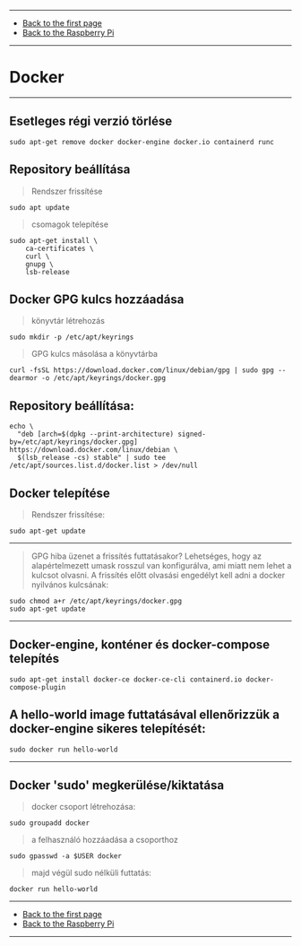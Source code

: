 
---

- [Back to the first page](../../../README.md)
- [Back to the Raspberry Pi](../raspberry-pi.md)

---

# Docker

---

## Esetleges régi verzió törlése

```shell
sudo apt-get remove docker docker-engine docker.io containerd runc
```

## Repository beállítása


> Rendszer frissítése

```shell
sudo apt update
```

> csomagok telepítése

```shell
sudo apt-get install \
    ca-certificates \
    curl \
    gnupg \
    lsb-release
```

## Docker GPG kulcs hozzáadása

> könyvtár létrehozás

```shell
sudo mkdir -p /etc/apt/keyrings
```

> GPG kulcs másolása a könyvtárba

```shell
curl -fsSL https://download.docker.com/linux/debian/gpg | sudo gpg --dearmor -o /etc/apt/keyrings/docker.gpg
```

## Repository beállítása:

```shell
echo \
  "deb [arch=$(dpkg --print-architecture) signed-by=/etc/apt/keyrings/docker.gpg] https://download.docker.com/linux/debian \
  $(lsb_release -cs) stable" | sudo tee /etc/apt/sources.list.d/docker.list > /dev/null
```  

## Docker telepítése

> Rendszer frissítése:

```shell
sudo apt-get update
```

---

> GPG hiba üzenet a frissítés futtatásakor?
> Lehetséges, hogy az alapértelmezett umask rosszul van konfigurálva, ami miatt nem lehet a kulcsot olvasni. A frissítés előtt olvasási engedélyt kell adni a docker nyilvános kulcsának:

```shell
sudo chmod a+r /etc/apt/keyrings/docker.gpg
sudo apt-get update
```

---

## Docker-engine, konténer és docker-compose telepítés

```shell
sudo apt-get install docker-ce docker-ce-cli containerd.io docker-compose-plugin
```

## A hello-world image futtatásával ellenőrizzük a docker-engine sikeres telepítését:

```shell
sudo docker run hello-world
```

---

## Docker 'sudo' megkerülése/kiktatása

> docker csoport létrehozása:

```shell
sudo groupadd docker
```

> a felhasználó hozzáadása a csoporthoz

```shell
sudo gpasswd -a $USER docker
```

> majd végül sudo nélküli futtatás:

```shell
docker run hello-world
```

---

- [Back to the first page](../../../README.md)
- [Back to the Raspberry Pi](../raspberry-pi.md)

---